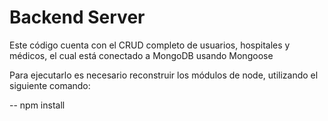 # Backend Server

Este código cuenta con el CRUD completo de usuarios, hospitales y médicos,
el cual está conectado a MongoDB usando Mongoose

Para ejecutarlo es necesario reconstruir los módulos de node, utilizando
el siguiente comando:

-- npm install
